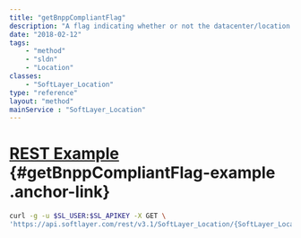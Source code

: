 ```yaml
---
title: "getBnppCompliantFlag"
description: "A flag indicating whether or not the datacenter/location is BNPP compliant."
date: "2018-02-12"
tags:
    - "method"
    - "sldn"
    - "Location"
classes:
    - "SoftLayer_Location"
type: "reference"
layout: "method"
mainService : "SoftLayer_Location"
---
```


# [REST Example](#getBnppCompliantFlag-example) <a href="/article/rest/"><i class="fas fa-question"></i></a> {#getBnppCompliantFlag-example .anchor-link} 
```bash
curl -g -u $SL_USER:$SL_APIKEY -X GET \
'https://api.softlayer.com/rest/v3.1/SoftLayer_Location/{SoftLayer_LocationID}/getBnppCompliantFlag'
```
